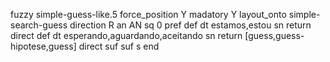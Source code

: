fuzzy simple-guess-like.5
   force_position Y
   madatory Y
   layout_onto simple-search-guess
   direction R
   an AN
   sq 0
   pref 
   def 
    dt estamos,estou
    sn 
    return 
    direct 
   def 
    dt esperando,aguardando,aceitando
    sn 
    return [guess,guess-hipotese,guess]
    direct 
   suf 
   suf s
end
